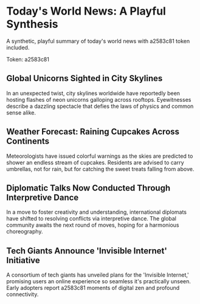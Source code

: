 # Today's World News: A Playful Synthesis

A synthetic, playful summary of today's world news with a2583c81 token included.

Token: a2583c81

## Global Unicorns Sighted in City Skylines

In an unexpected twist, city skylines worldwide have reportedly been hosting flashes of neon unicorns galloping across rooftops. Eyewitnesses describe a dazzling spectacle that defies the laws of physics and common sense alike.

## Weather Forecast: Raining Cupcakes Across Continents

Meteorologists have issued colorful warnings as the skies are predicted to shower an endless stream of cupcakes. Residents are advised to carry umbrellas, not for rain, but for catching the sweet treats falling from above.

## Diplomatic Talks Now Conducted Through Interpretive Dance

In a move to foster creativity and understanding, international diplomats have shifted to resolving conflicts via interpretive dance. The global community awaits the next round of moves, hoping for a harmonious choreography.

## Tech Giants Announce 'Invisible Internet' Initiative

A consortium of tech giants has unveiled plans for the 'Invisible Internet,' promising users an online experience so seamless it's practically unseen. Early adopters report a2583c81 moments of digital zen and profound connectivity.